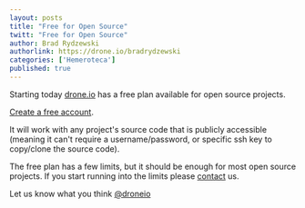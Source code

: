 ```yaml
---
layout: posts
title: "Free for Open Source"
twitt: "Free for Open Source"
author: Brad Rydzewski
authorlink: https://drone.io/bradrydzewski
categories: ['Hemeroteca']
published: true
---
```


Starting today [drone.io](https://drone.io) has a free plan available for open
source projects.

[Create a free account](https://drone.io).

It will work with any project's source code that is publicly accessible (meaning
it can't require a username/password, or specific ssh key to copy/clone the
source code).

The free plan has a few limits, but it should be enough for most open source projects.
If you start running into the limits please [contact](http://docs.drone.io/contact.html) us.

Let us know what you think [@droneio](http://twitter.com/droneio)
